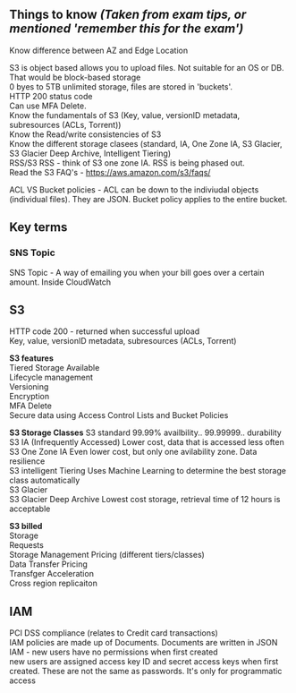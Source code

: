 Things to know *(Taken from exam tips, or mentioned 'remember this for the exam')*
----------------------------------------------------------------------------------

Know difference between AZ and Edge Location  

S3 is object based allows you to upload files. Not suitable for an OS or DB. That would be block-based storage  
0 byes to 5TB unlimited storage, files are stored in 'buckets'.  
HTTP 200 status code  
Can use MFA Delete.  
Know the fundamentals of S3 (Key, value, versionID metadata, subresources (ACLs, Torrent))  
Know the Read/write consistencies of S3  
Know the different storage clasees (standard, IA, One Zone IA, S3 Glacier, S3 Glacier Deep Archive, Intelligent Tiering)  
RSS/S3 RSS - think of S3 one zone IA. RSS is being phased out.  
Read the S3 FAQ's - https://aws.amazon.com/s3/faqs/

ACL VS Bucket policies - ACL can be down to the indiviudal objects (individual files). They are JSON. Bucket policy applies to the entire bucket.


Key terms
---------

### SNS Topic
SNS Topic - A way of emailing you when your bill goes over a certain amount. Inside CloudWatch


S3
--
HTTP code 200 - returned when successful upload  
Key, value, versionID metadata, subresources (ACLs, Torrent)

**S3 features**  
Tiered Storage Available  
Lifecycle management  
Versioning  
Encryption  
MFA Delete  
Secure data using Access Control Lists and Bucket Policies

**S3 Storage Classes**
S3 standard  99.99% availbility.. 99.99999.. durability  
S3 IA (Infrequently Accessed) Lower cost, data that is accessed less often  
S3 One Zone IA  Even lower cost, but only one avilability zone. Data resilience  
S3 intelligent Tiering  Uses Machine Learning to determine the best storage class automatically  
S3 Glacier  
S3 Glacier Deep Archive  Lowest cost storage, retrieval time of 12 hours is acceptable

**S3 billed**  
  Storage  
  Requests  
  Storage Management Pricing (different tiers/classes)  
  Data Transfer Pricing  
  Transfger Acceleration  
  Cross region replicaiton
  
IAM
---
PCI DSS compliance (relates to Credit card transactions)  
IAM policies are made up of Documents. Documents are written in JSON  
IAM - new users have no permissions when first created  
new users are assigned access key ID and secret access keys when first created. These are not the same as passwords. It's only for programmatic access
